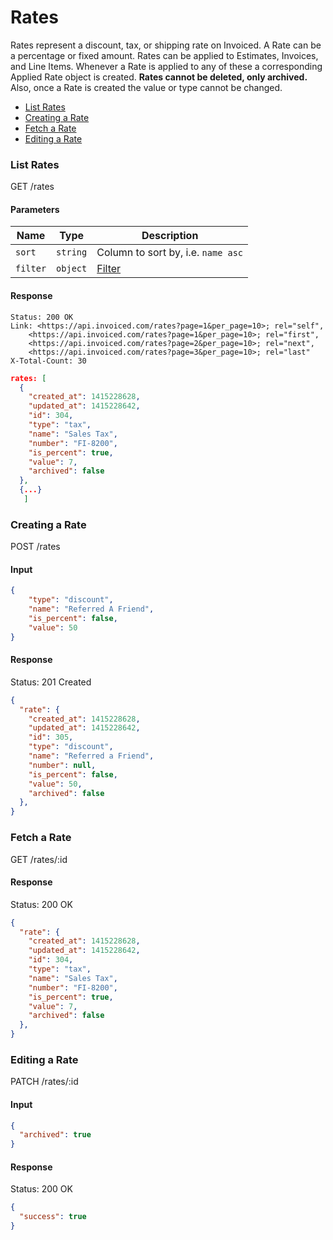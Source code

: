 Rates
====

Rates represent a discount, tax, or shipping rate on Invoiced. A Rate can be a percentage or fixed amount. Rates can be applied to Estimates, Invoices, and Line Items. Whenever a Rate is applied to any of these a corresponding Applied Rate object is created. **Rates cannot be deleted, only archived.** Also, once a Rate is created the value or type cannot be changed.

* [List Rates](#list-rates)
* [Creating a Rate](#creating-a-rate)
* [Fetch a Rate](#fetch-a-rate)
* [Editing a Rate](#editing-a-rate)

### List Rates

  GET /rates

#### Parameters

Name | Type | Description
-----|------|-------------
`sort`|`string`|Column to sort by, i.e. `name asc`
`filter`|`object`|[Filter](../README.md#filter)

#### Response

```
Status: 200 OK
Link: <https://api.invoiced.com/rates?page=1&per_page=10>; rel="self",
    <https://api.invoiced.com/rates?page=1&per_page=10>; rel="first",
    <https://api.invoiced.com/rates?page=2&per_page=10>; rel="next",
    <https://api.invoiced.com/rates?page=3&per_page=10>; rel="last"
X-Total-Count: 30
```

```json
rates: [
  {
    "created_at": 1415228628,
    "updated_at": 1415228642,
    "id": 304,
    "type": "tax",
    "name": "Sales Tax",
    "number": "FI-8200",
    "is_percent": true,
    "value": 7,
    "archived": false
  },
  {...}
   ]
```

### Creating a Rate

  POST /rates

#### Input

```json
{
    "type": "discount",
    "name": "Referred A Friend",
    "is_percent": false,
    "value": 50
}
```

#### Response

  Status: 201 Created

```json
{
  "rate": {
    "created_at": 1415228628,
    "updated_at": 1415228642,
    "id": 305,
    "type": "discount",
    "name": "Referred a Friend",
    "number": null,
    "is_percent": false,
    "value": 50,
    "archived": false
  },
}
```

### Fetch a Rate

  GET /rates/:id

#### Response

  Status: 200 OK

```json
{
  "rate": {
    "created_at": 1415228628,
    "updated_at": 1415228642,
    "id": 304,
    "type": "tax",
    "name": "Sales Tax",
    "number": "FI-8200",
    "is_percent": true,
    "value": 7,
    "archived": false
  },
}
```

### Editing a Rate

  PATCH /rates/:id

#### Input

```json
{
  "archived": true
}
```

#### Response

  Status: 200 OK

```json
{
  "success": true
}
```